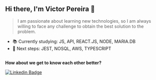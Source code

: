## Hi there, I'm Victor Pereira 👋
> I am passionate about learning new technologies, so I am always willing to face any challenge to obtain the best solution to the problem.
<!-- > Follow my trajectory in: [TIL(Today-I-Learned)](https://github.com/Victorspsr/til_today-i-learnned/blob/master/README.md) -->

- 📚 Currently studying:  JS, API, REACT.JS, NODE, MARIA.DB 
- 🚀 Next steps: JEST, NOSQL, AWS, TYPESCRIPT

##
**How about we get to know each other better?**

[![Linkedin Badge](https://img.shields.io/badge/-LinkedIn-blue?style=flat-square&logo=Linkedin&logoColor=white&link=https://www.linkedin.com/in/victorspsr)](https://www.linkedin.com/in/victorspsr)
